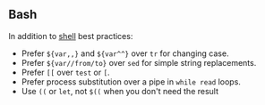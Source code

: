 ## Bash

In addition to [shell](/shell/) best practices:

- Prefer `${var,,}` and `${var^^}` over `tr` for changing case.
- Prefer `${var//from/to}` over `sed` for simple string replacements.
- Prefer `[[` over `test` or `[`.
- Prefer process substitution over a pipe in `while read` loops.
- Use `((` or `let`, not `$((` when you don't need the result
